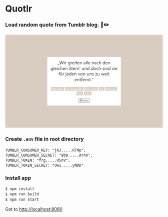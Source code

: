 # Quotlr

### Load random quote from Tumblr blog. 📘✏️

![Screenshot](app/assets/images/screenshot.png)

### Create `.env` file in root directory

```
TUMBLR_CONSUMER_KEY: "jKJ.....RTMp",
TUMBLR_CONSUMER_SECRET: "9b9.....ArnX",
TUMBLR_TOKEN: "frg.....R5nV",
TUMBLR_TOKEN_SECRET: "Ow1.....yNDD"
```

### Install app

```bash
$ npm install
$ npm run build
$ npm run start
```

Got to <http://localhost:8080>
